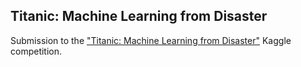 ## Titanic: Machine Learning from Disaster

Submission to the ["Titanic: Machine Learning from Disaster"](https://www.kaggle.com/c/titanic) Kaggle competition.
